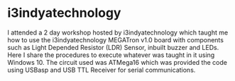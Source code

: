 # i3indyatechnology
I attended a 2 day workshop hosted by i3indyatechnology which taught me how to use the i3indyatechnology MEGATron v1.0 board with components such as Light Depended Resistor (LDR) Sensor, inbuilt buzzer and LEDs. 
Here I share the procedures to execute whatever was taught in it using Windows 10. 
The circuit used was ATMega16 which was provided the code using USBasp and USB TTL Receiver for serial communications.

